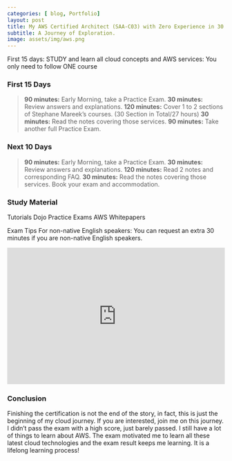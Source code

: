 ```yaml
---
categories: [ blog, Portfolio]
layout: post
title: My AWS Certified Architect (SAA-C03) with Zero Experience in 30 Days
subtitle: A Journey of Exploration.
image: assets/img/aws.png
---
```


First 15 days:
STUDY and learn all cloud concepts and AWS services: You only need to follow ONE course

### First 15 Days

>**90 minutes:** Early Morning, take a Practice Exam.
>**30 minutes:** Review answers and explanations.
>**120 minutes:** Cover 1 to 2 sections of Stephane Mareek’s courses. (30 Section in Total/27 hours)
>**30 minutes:** Read the notes covering those services.
>**90 minutes:** Take another full Practice Exam.

### Next 10 Days

>**90 minutes:** Early Morning, take a Practice Exam.
>**30 minutes:** Review answers and explanations.
>**120 minutes:** Read 2 notes and corresponding FAQ.
>**30 minutes:** Read the notes covering those services.
>Book your exam and accommodation.

### Study Material

Tutorials Dojo Practice Exams
AWS Whitepapers

Exam Tips For non-native English speakers:
You can request an extra 30 minutes if you are non-native English speakers.

<p><iframe style="width:100%;" height="315" src="https://www.youtube.com/embed/Cniqsc9QfDo?rel=0&amp;showinfo=0" frameborder="0" allowfullscreen></iframe></p>

### Conclusion
Finishing the certification is not the end of the story, in fact, this is just the beginning of my cloud journey. If you are interested, join me on this journey. I didn’t pass the exam with a high score, just barely passed. I still have a lot of things to learn about AWS. The exam motivated me to learn all these latest cloud technologies and the exam result keeps me learning. It is a lifelong learning process!
